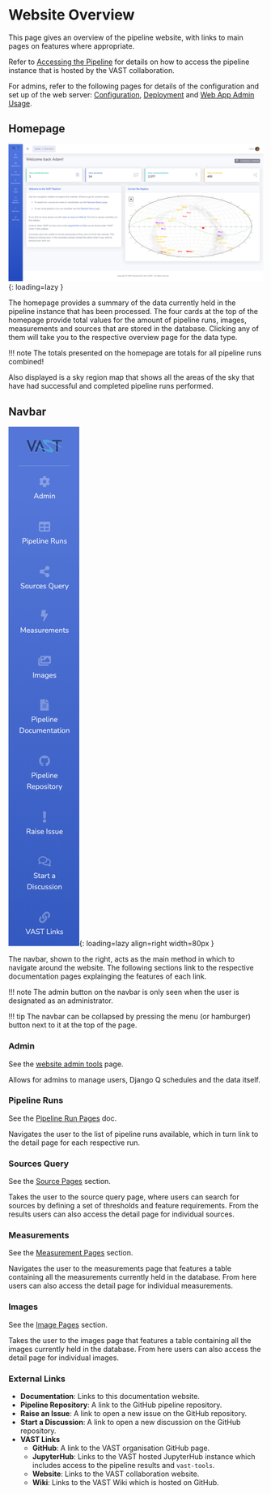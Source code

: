# Website Overview

This page gives an overview of the pipeline website, with links to main pages on features where appropriate.

Refer to [Accessing the Pipeline](../using/access.md) for details on how to access the pipeline instance that is hosted by the VAST collaboration.

For admins, refer to the following pages for details of the configuration and set up of the web server: [Configuration](../gettingstarted/configuration.md), [Deployment](../gettingstarted/deployment.md) and [Web App Admin Usage](../adminusage/app.md).

## Homepage

![!VAST Pipeline homepage.](../img/homepage.png){: loading=lazy }

The homepage provides a summary of the data currently held in the pipeline instance that has been processed. The four cards at the top of the homepage provide total values
for the amount of pipeline runs, images, measurements and sources that are stored in the database. Clicking any of them will take you to the respective overview page for the data type.

!!! note
    The totals presented on the homepage are totals for all pipeline runs combined!

Also displayed is a sky region map that shows all the areas of the sky that have had successful and completed pipeline runs performed.


## Navbar

![!VAST Pipeline navbar.](../img/navbar.png){: loading=lazy align=right width=80px }

The navbar, shown to the right, acts as the main method in which to navigate around the website.
The following sections link to the respective documentation pages explainging the features of each link.

!!! note
    The admin button on the navbar is only seen when the user is designated as an administrator.

!!! tip
    The navbar can be collapsed by pressing the menu (or hamburger) button next to it at the top of the page.

### Admin

See the [website admin tools](admintools.md) page.

Allows for admins to manage users, Django Q schedules and the data itself.

### Pipeline Runs

See the [Pipeline Run Pages](runpages.md) doc.

Navigates the user to the list of pipeline runs available, which in turn link to the detail page for each respective run.

### Sources Query

See the [Source Pages](sourcepages.md) section.

Takes the user to the source query page, where users can search for sources by defining a set of thresholds and feature requirements. 
From the results users can also access the detail page for individual sources.

### Measurements

See the [Measurement Pages](measurementpages.md) section.

Navigates the user to the measurements page that features a table containing all the measurements currently held in the database. 
From here users can also access the detail page for individual measurements.

### Images

See the [Image Pages](imagepages.md) section.

Takes the user to the images page that features a table containing all the images currently held in the database. 
From here users can also access the detail page for individual images.

### External Links

* **Documentation**: Links to this documentation website.
* **Pipeline Repository**: A link to the GitHub pipeline repository.
* **Raise an Issue**: A link to open a new issue on the GitHub repository.
* **Start a Discussion**: A link to open a new discussion on the GitHub repository.
* **VAST Links**
    - **GitHub**: A link to the VAST organisation GitHub page.
    - **JupyterHub**: Links to the VAST hosted JupyterHub instance which includes access to the pipeline results and `vast-tools`.
    - **Website**: Links to the VAST collaboration website.
    - **Wiki**: Links to the VAST Wiki which is hosted on GitHub.
